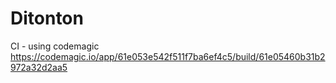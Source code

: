 # Ditonton
CI - using codemagic
https://codemagic.io/app/61e053e542f511f7ba6ef4c5/build/61e05460b31b2972a32d2aa5
